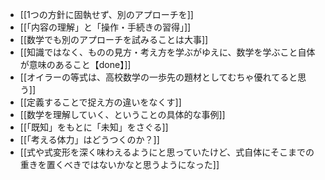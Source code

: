 - [[1つの方針に固執せず、別のアプローチを]]
- [[「内容の理解」と「操作・手続きの習得」]]
- [[数学でも別のアプローチを試みることは大事]]
- [[知識ではなく、ものの見方・考え方を学ぶがゆえに、数学を学ぶこと自体が意味のあること【done】]]
- [[オイラーの等式は、高校数学の一歩先の題材としてむちゃ優れてると思う]]
- [[定義することで捉え方の違いをなくす]]
- [[数学を理解していく、ということの具体的な事例]]
- [[「既知」をもとに「未知」をさぐる]]
- [[「考える体力」はどうつくのか？]]
- [[式や式変形を深く味わえるようにと思っていたけど、式自体にそこまでの重きを置くべきではないかなと思うようになった]]